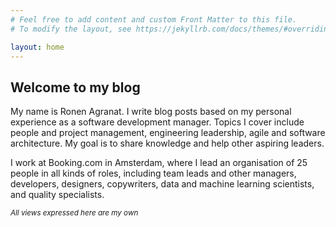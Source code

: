 ```yaml
---
# Feel free to add content and custom Front Matter to this file.
# To modify the layout, see https://jekyllrb.com/docs/themes/#overriding-theme-defaults

layout: home
---
```


## Welcome to my blog

My name is Ronen Agranat.
I write blog posts based on my personal experience as a software development manager. Topics I cover include people and project management, engineering leadership, agile and software architecture.
My goal is to share knowledge and help other aspiring leaders.

I work at Booking.com in Amsterdam, where I lead an organisation of 25 people in all kinds of roles, including team leads and other managers, developers, designers, copywriters, data and machine learning scientists, and quality specialists.

<small>*All views expressed here are my own*</small>
